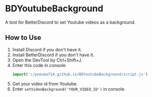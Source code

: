 # BDYoutubeBackground
A tool for BetterDiscord to set Youtube videos as a background.

## How to Use
1. Install Discord if you don't have it.
2. Install BetterDiscord if you don't have it.
3. Open the DevTool by Ctrl+Shift+J.
4. Enter this code in console.
   ```js
   import('//pneuma714.github.io/BDYoutubeBackground/script.js')
   ```
5. Get your video id from Youtube.
6. Enter `setVideoBackground('YOUR_VIDEO_ID')` in console.
